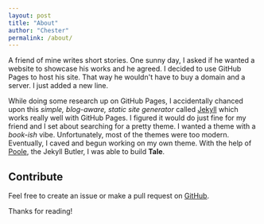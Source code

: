 ```yaml
---
layout: post
title: "About"
author: "Chester"
permalink: /about/
---
```


A friend of mine writes short stories. One sunny day, I asked if he wanted a website to showcase his works and he agreed. I decided to use GitHub Pages to host his site. That way he wouldn't have to buy a domain and a server. I just added a new line.

While doing some research up on GitHub Pages, I accidentally chanced upon this _simple, blog-aware, static site generator_ called [Jekyll](https://jekyllrb.com/) which works really well with GitHub Pages. I figured it would do just fine for my friend and I set about searching for a pretty theme. I wanted a theme with a _book-ish_ vibe. Unfortunately, most of the themes were too modern. Eventually, I caved and begun working on my own theme. With the help of [Poole](https://github.com/poole/poole), the Jekyll Butler, I was able to build **Tale**.

## Contribute
Feel free to create an issue or make a pull request on [GitHub](https://github.com/chesterhow/tale).

Thanks for reading!
